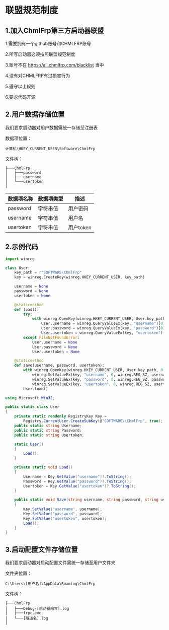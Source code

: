 # 联盟规范制度

## 1.加入ChmlFrp第三方启动器联盟
1.需要拥有一个github账号和CHMLFRP账号

2.所写启动器必须按照联盟规范制度

3.账号不在 https://all.chmlfrp.com/blacklist 当中

4.没有对CHMLFRP有过损害行为

5.遵守以上规则

6.要求代码开源

## 2.用户数据存储位置
我们要求启动器对用户数据需统一存储至注册表

数据项位置：
```
计算机\HKEY_CURRENT_USER\Software\ChmlFrp
```

文件树：
```
├───ChmlFrp
│   ├───password
│   ├───username
│   └───usertoken        
│       
```

| 数据项名称  | 数据项类型 | 描述 |
| ------------- | ------------- | ------------- |
| password  | 字符串值  | 用户密码  |
| username  | 字符串值  | 用户名  |
| usertoken  | 字符串值  | 用户token  |

## 2.示例代码

```python
import winreg

class User:
    key_path = r"SOFTWARE\ChmlFrp"
    key = winreg.CreateKey(winreg.HKEY_CURRENT_USER, key_path)

    username = None
    password = None
    usertoken = None

    @staticmethod
    def load():
        try:
            with winreg.OpenKey(winreg.HKEY_CURRENT_USER, User.key_path) as key:
                User.username = winreg.QueryValueEx(key, "username")[0]
                User.password = winreg.QueryValueEx(key, "password")[0]
                User.usertoken = winreg.QueryValueEx(key, "usertoken")[0]
        except FileNotFoundError:
            User.username = None
            User.password = None
            User.usertoken = None

    @staticmethod
    def save(username, password, usertoken):
        with winreg.OpenKey(winreg.HKEY_CURRENT_USER, User.key_path, 0, winreg.KEY_WRITE) as key:
            winreg.SetValueEx(key, "username", 0, winreg.REG_SZ, username)
            winreg.SetValueEx(key, "password", 0, winreg.REG_SZ, password)
            winreg.SetValueEx(key, "usertoken", 0, winreg.REG_SZ, usertoken)
        User.load()
```

```csharp
using Microsoft.Win32;

public static class User
{
    private static readonly RegistryKey Key =
        Registry.CurrentUser.CreateSubKey(@"SOFTWARE\\ChmlFrp", true);
    public static string Username;
    public static string Password;
    public static string Usertoken;

    static User()
    {
        Load();
    }

    private static void Load()
    {
        Username = Key.GetValue("username")?.ToString();
        Password = Key.GetValue("password")?.ToString();
        Usertoken = Key.GetValue("usertoken")?.ToString();
    }

    public static void Save(string username, string password, string usertoken)
    {
        Key.SetValue("username", username);
        Key.SetValue("password", password);
        Key.SetValue("usertoken", usertoken);
        Load();
    }
}
```

## 3.启动配置文件存储位置
我们要求启动器对启动配置文件需统一存储至用户文件夹

文件夹位置：
```
C:\Users\[用户名]\AppData\Roaming\ChmlFrp
```

文件树：
```
├───ChmlFrp
│   ├───Debug-[启动器缩写].log
│   ├───frpc.exe
│   └───[隧道名].log
│
```
